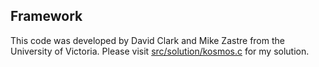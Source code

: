 ## Framework

This code was developed by David Clark and Mike Zastre from the University of
Victoria. Please visit [src/solution/kosmos.c](../solution/kosmos.c) for my solution.